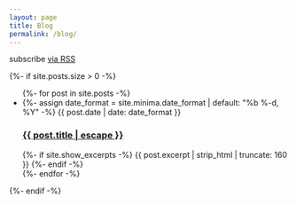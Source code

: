 ```yaml
---
layout: page
title: Blog
permalink: /blog/
---
```


<div class="blog">
    <p class="rss-subscribe">subscribe <a href="{{ "/feed.xml" | relative_url }}">via RSS</a></p>
    
  {%- if site.posts.size > 0 -%}
    <ul class="post-list">
      {%- for post in site.posts -%}
      <li>
        {%- assign date_format = site.minima.date_format | default: "%b %-d, %Y" -%}
        <span class="post-meta">{{ post.date | date: date_format }}</span>
        <h3>
          <a class="post-link" href="{{ post.url | relative_url }}">
            {{ post.title | escape }}
          </a>
        </h3>
        {%- if site.show_excerpts -%}
          {{ post.excerpt | strip_html | truncate: 160 }}
        {%- endif -%}
      </li>
      {%- endfor -%}
    </ul>
  {%- endif -%}

</div>
